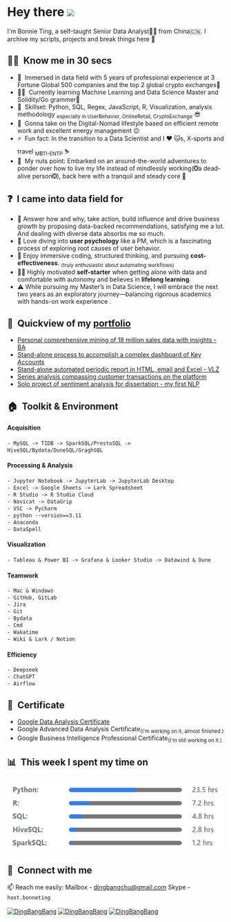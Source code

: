 <!--
**DingBangBang/DingBangBang** is a ✨ _special_ ✨ repository because its `README.md` (this file) appears on your GitHub profile.

Here are some ideas to get you started:

- 🔭 I’m currently working on ...
- 🌱 I’m currently learning ...
- 👯 I’m looking to collaborate on ...
- 🤔 I’m looking for help with ...
- 💬 Ask me about ...
- 📫 How to reach me: ...
- 😄 Pronouns: ...
- ⚡ Fun fact: ...
-->

# Hey there <a href="https://www.gautamkrishnar.com/"><img src="https://media.giphy.com/media/hvRJCLFzcasrR4ia7z/giphy.gif" width="5%"></a>

I'm Bonnie Ting, a self-taught Senior Data Analyst🧙‍♀️ from China🇨🇳. I archive my scripts, projects and break things here :rofl:

<!--
## 📚 Table of Contents
- [Know me in 30 secs](##Know me in 30 secs)
- [I came into data field for](##I came into data field for)
- [Quickview of my portfolio](##Quickview of my portfolio)
- [Toolkit & Environment](##🏠 &nbsp;**Toolkit & Environment**)
- [Certificate](##Certificate)
- [Contact with me](##Contact with me)
-->

## 🚴‍♀️ &nbsp;**Know me in 30 secs**
- 🔭 &nbsp;Immersed in data field with 5 years of professional experience at 3 Fortune Global 500 companies and the top 2 global crypto exchanges📅
- 👨‍💻 &nbsp;Currently learning Machine Learning and Data Science Master and Solidity/Go grammer📖
- 💬 &nbsp;Skillset: Python, SQL, Regex, JavaScript, R, Visualization, analysis methodology <sub>especially in UserBehavior, OnlineRetail, CryptoExchange</sub> 😎
- 🌱 &nbsp;Gonna take on the Digital-Nomad lifestyle based on efficient remote work and excellent energy management :wink:
- ⚡ &nbsp;Fun fact: In the transition to a Data Scientist and I :heart: :cat:s, X-sports and travel <sub>MBTI-ENTP</sub> ⛷️
- 🚗 &nbsp;My nuts point: Embarked on an around-the-world adventures to ponder over how to live my life instead of mindlessly working(❎a dead-alive person❎), back here with a tranquil and steady core 🥰

## ❓ &nbsp;**I came into data field for**
- 🥇 Answer how and why, take action, build influence and drive business growth by proposing data-backed recommendations, satisfying me a lot. And dealing with diverse data absorbs me so much.
- 🥈 Love diving into **user psychology** like a PM, which is a fascinating process of exploring root causes of user behavior.
- 🥉 Enjoy immersive coding, structured thinking, and pursuing **cost-effectiveness**. <sub>(truly enthusiastic about automating workflows)</sub>
- 🙋‍♀️ Highly motivated **self-starter** when getting alone with data and comfortable with autonomy and believes in **lifelong learning**.
- ⚠️ While pursuing my Master’s in Data Science, I will embrace the next two years as an exploratory journey—balancing rigorous academics with hands-on work experience .

## 📕 &nbsp;**Quickview of my [portfolio](https://github.com/DingBangBang/Portfolio)**
- [Personal comprehensive mining of 18 million sales data with insights - BA](https://github.com/DingBangBang/Portfolio/tree/main/Portfolio1_sales_EDA)
- [Stand-alone process to accomplish a complex dashboard of Key Accounts](https://github.com/DingBangBang/Portfolio/tree/main/Portfolio2_ka_dashboard_VLZ)
- [Stand-alone automated periodic report in HTML, email and Excel - VLZ](https://github.com/DingBangBang/Portfolio/tree/main/Portfolio3_automated_periodic_reports_BA)
- [Series analysis compassing customer transactions on the platform](https://github.com/DingBangBang/Portfolio/tree/main/Portfolio4_customer_analysis_BA)
- [Solo project of sentiment analysis for dissertation - my first NLP](https://github.com/DingBangBang/Portfolio/tree/main/Portfolio5_comments_NLP)



## 🏠 &nbsp;**Toolkit & Environment**
#### Acquisition
```
- MySQL -> TIDB -> SparkSQL/PrestoSQL -> HiveSQL/Bydata/DuneSQL/GraghSQL
```
#### Processing & Analysis
```
- Jupyter Notebook -> JupyterLab -> JupyterLab Desktop
- Excel -> Google Sheets -> Lark Spreadsheet
- R Studio -> R Studio Cloud
- Navicat -> DataGrip
- VSC -> Pycharm
- python --version==3.11
- Anaconda
- DataSpell
```
#### Visualization
```
- Tableau & Power BI -> Grafana & Looker Studio -> Datawind & Dune
```
#### Teamwork
```
- Mac & Windows
- GitHub, GitLab
- Jira
- Git
- Bydata
- Cmd
- Wakatime
- Wiki & Lark / Notion
```
#### Efficiency
```
- Deepseek
- ChatGPT
- Airflow
```


## 🏅 &nbsp;**Certificate**
- [Google Data Analysis Certificate](https://www.credly.com/badges/9aab321d-38f0-48e1-9764-e24cba0ea88e/public_url)
- Google Advanced Data Analysis Certificate<sub>(I'm working on it, almost finished.)</sub>
- Google Business Intelligence Professional Certificate<sub>(I'm still working on it.)</sub>


## 📊 &nbsp;**This week I spent my time on**
<p align="left">
<a href="" target="blank"><img align="center" src="/pro_bar.png" alt="gautamkrishnar" height="170" width="500" /></a>
<!--![xxx](/pro_bar.png)-->

## 🔗 &nbsp;**Connect with me**
📫 Reach me easily: Mailbox - [dingbangchu@gmail.com](dingbangchu@gmail.com)  Skype - `host.bonneting`
<p align="left">
<a href="http://www.linkedin.com/in/bonnie-ting333" target="blank"><img align="center" src="https://raw.githubusercontent.com/rahuldkjain/github-profile-readme-generator/master/src/images/icons/Social/linked-in-alt.svg" alt="DingBangBang" height="30" width="40" /></a>
<a href="https://www.instagram.com/host.bonnieting/" target="blank"><img align="center" src="https://raw.githubusercontent.com/rahuldkjain/github-profile-readme-generator/master/src/images/icons/Social/instagram.svg" alt="DingBangBang" height="30" width="40" /></a>
<a href="https://join.skype.com/invite/xkP6Sp1N9F3z" target="blank"><img align="center" src="https://raw.githubusercontent.com/rahuldkjain/github-profile-readme-generator/master/src/images/icons/Social/skype.svg" alt="DingBangBang" height="30" width="40" /></a>
